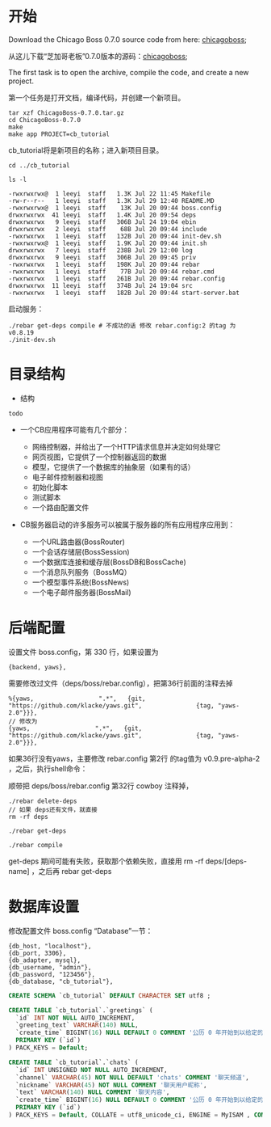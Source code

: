 # 开始

Download the Chicago Boss 0.7.0 source code from here: [chicagoboss](http://www.chicagoboss.org/);

从这儿下载“芝加哥老板”0.7.0版本的源码：[chicagoboss](http://www.chicagoboss.org/);

The first task is to open the archive, compile the code, and create a new project.

第一个任务是打开文档，编译代码，并创建一个新项目。


```shell
tar xzf ChicagoBoss-0.7.0.tar.gz
cd ChicagoBoss-0.7.0
make
make app PROJECT=cb_tutorial
```

cb_tutorial将是新项目的名称；进入新项目目录。

```shell
cd ../cb_tutorial

ls -l

-rwxrwxrwx@  1 leeyi  staff   1.3K Jul 22 11:45 Makefile
-rw-r--r--   1 leeyi  staff   1.3K Jul 29 12:40 README.MD
-rwxrwxrwx@  1 leeyi  staff    13K Jul 20 09:44 boss.config
drwxrwxrwx  41 leeyi  staff   1.4K Jul 20 09:54 deps
drwxrwxrwx   9 leeyi  staff   306B Jul 24 19:04 ebin
drwxrwxrwx   2 leeyi  staff    68B Jul 20 09:44 include
-rwxrwxrwx   1 leeyi  staff   132B Jul 20 09:44 init-dev.sh
-rwxrwxrwx@  1 leeyi  staff   1.9K Jul 20 09:44 init.sh
drwxrwxrwx   7 leeyi  staff   238B Jul 29 12:00 log
drwxrwxrwx   9 leeyi  staff   306B Jul 20 09:45 priv
-rwxrwxrwx   1 leeyi  staff   198K Jul 20 09:44 rebar
-rwxrwxrwx   1 leeyi  staff    77B Jul 20 09:44 rebar.cmd
-rwxrwxrwx   1 leeyi  staff   261B Jul 20 09:44 rebar.config
drwxrwxrwx  11 leeyi  staff   374B Jul 24 19:04 src
-rwxrwxrwx   1 leeyi  staff   182B Jul 20 09:44 start-server.bat
```

启动服务：

```shell
./rebar get-deps compile # 不成功的话 修改 rebar.config:2 的tag 为 v0.8.19
./init-dev.sh
```

# 目录结构

* 结构

```shell
todo
```

* 一个CB应用程序可能有几个部分：

    * 网络控制器，并给出了一个HTTP请求信息并决定如何处理它
    * 网页视图，它提供了一个控制器返回的数据
    * 模型，它提供了一个数据库的抽象层（如果有的话）
    * 电子邮件控制器和视图
    * 初始化脚本
    * 测试脚本
    * 一个路由配置文件

* CB服务器启动的许多服务可以被属于服务器的所有应用程序应用到：

    * 一个URL路由器(BossRouter)
    * 一个会话存储层(BossSession)
    * 一个数据库连接和缓存层(BossDB和BossCache)
    * 一个消息队列服务（BossMQ）
    * 一个模型事件系统(BossNews)
    * 一个电子邮件服务器(BossMail)

# 后端配置

设置文件 boss.config，第 330 行，如果设置为
```config
{backend, yaws},
```
需要修改过文件（deps/boss/rebar.config），把第36行前面的注释去掉
```config
%{yaws,                  ".*",   {git, "https://github.com/klacke/yaws.git",               {tag, "yaws-2.0"}}},
// 修改为
{yaws,                  ".*",   {git, "https://github.com/klacke/yaws.git",               {tag, "yaws-2.0"}}},
```
如果36行没有yaws，主要修改 rebar.config 第2行 的tag值为 v0.9.pre-alpha-2 ，之后，执行shell命令：

顺带把 deps/boss/rebar.config 第32行 cowboy 注释掉，

```shell
./rebar delete-deps
// 如果 deps还有文件，就直接
rm -rf deps

./rebar get-deps

./rebar compile
```
get-deps 期间可能有失败，获取那个依赖失败，直接用 rm -rf deps/[deps-name] ，之后再 rebar get-deps


# 数据库设置
修改配置文件 boss.config “Database”一节：
```config
{db_host, "localhost"},
{db_port, 3306},
{db_adapter, mysql},
{db_username, "admin"},
{db_password, "123456"},
{db_database, "cb_tutorial"},
```

```sql
CREATE SCHEMA `cb_tutorial` DEFAULT CHARACTER SET utf8 ;

CREATE TABLE `cb_tutorial`.`greetings` (
  `id` INT NOT NULL AUTO_INCREMENT,
  `greeting_text` VARCHAR(140) NULL,
  `create_time` BIGINT(16) NULL DEFAULT 0 COMMENT '公历 0 年开始到以给定的日期和时间(当前的世界标准时间（UTC）)为结束间的秒数',
  PRIMARY KEY (`id`)
) PACK_KEYS = Default;

CREATE TABLE `cb_tutorial`.`chats` (
  `id` INT UNSIGNED NOT NULL AUTO_INCREMENT,
  `channel` VARCHAR(45) NOT NULL DEFAULT 'chats' COMMENT '聊天频道',
  `nickname` VARCHAR(45) NOT NULL COMMENT '聊天用户昵称',
  `text` VARCHAR(140) NULL COMMENT '聊天内容',
  `create_time` BIGINT(16) NULL DEFAULT 0 COMMENT '公历 0 年开始到以给定的日期和时间(当前的世界标准时间（UTC）)为结束间的秒数',
  PRIMARY KEY (`id`)
) PACK_KEYS = Default, COLLATE = utf8_unicode_ci, ENGINE = MyISAM , COMMENT = '聊天室记录' ;
```
